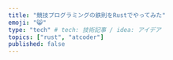 ```yaml
---
title: "競技プログラミングの鉄則をRustでやってみた"
emoji: "😸"
type: "tech" # tech: 技術記事 / idea: アイデア
topics: ["rust", "atcoder"]
published: false
---
```

